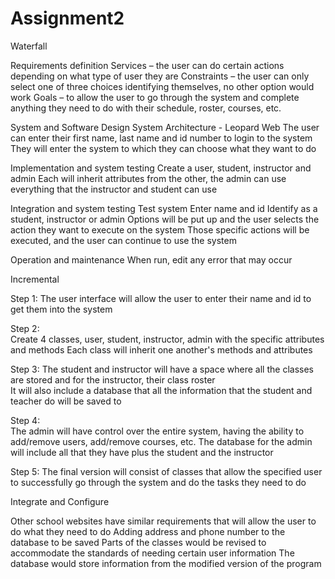 # Assignment2
Waterfall

Requirements definition 
Services – the user can do certain actions depending on what type of user they are 
Constraints – the user can only select one of three choices identifying themselves, no other option would work 
Goals – to allow the user to go through the system and complete anything they need to do with their schedule, roster, courses, etc. 

System and Software Design 
System Architecture - Leopard Web 
The user can enter their first name, last name and id number to login to the system 
They will enter the system to which they can choose what they want to do 

Implementation and system testing 
Create a user, student, instructor and admin 
Each will inherit attributes from the other, the admin can use everything that the instructor and student can use 

Integration and system testing 
Test system 
Enter name and id 
Identify as a student, instructor or admin 
Options will be put up and the user selects the action they want to execute on the system 
Those specific actions will be executed, and the user can continue to use the system 

Operation and maintenance 
When run, edit any error that may occur 

Incremental

Step 1: 
The user interface will allow the user to enter their name and id to get them into the system 

Step 2:  
Create 4 classes, user, student, instructor, admin with the specific attributes and methods 
Each class will inherit one another's methods and attributes 

Step 3: 
The student and instructor will have a space where all the classes are stored and for the instructor, their class roster  
It will also include a database that all the information that the student and teacher do will be saved to 

Step 4:  
The admin will have control over the entire system, having the ability to add/remove users, add/remove courses, etc. 
The database for the admin will include all that they have plus the student and the instructor 

Step 5: 
The final version will consist of classes that allow the specified user to successfully go through the system and do the tasks they need to do 

Integrate and Configure

Other school websites have similar requirements that will allow the user to do what they need to do 
Adding address and phone number to the database to be saved 
Parts of the classes would be revised to accommodate the standards of needing certain user information 
The database would store information from the modified version of the program 
